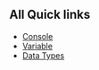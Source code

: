 ## All Quick links
* [Console](https://jslink.tk/console "Click this link to visit the console page")
* [Variable](https://jslink.tk/variable "Click this link to visit the variable page")
* [Data Types](https://jslink.tk/datatypes "Click this link to visit the Data Types page")